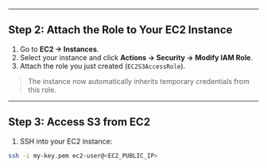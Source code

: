 
---

## Step 2: Attach the Role to Your EC2 Instance

1. Go to **EC2 → Instances**.  
2. Select your instance and click **Actions → Security → Modify IAM Role**.  
3. Attach the role you just created (`EC2S3AccessRole`).  

> The instance now automatically inherits temporary credentials from this role.

---

## Step 3: Access S3 from EC2

1. SSH into your EC2 instance:

```bash
ssh -i my-key.pem ec2-user@<EC2_PUBLIC_IP>

